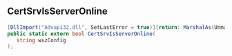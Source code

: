 ## CertSrvIsServerOnline

```csharp
[DllImport("Advapi32.dll", SetLastError = true)][return: MarshalAs(UnmanagedType.Bool)]
public static extern bool CertSrvIsServerOnline(
   string wszConfig
);
```


